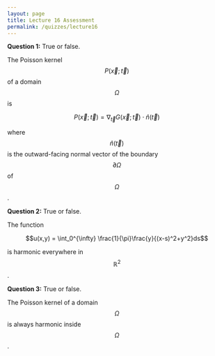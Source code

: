 ```yaml
---
layout: page
title: Lecture 16 Assessment
permalink: /quizzes/lecture16
---
```



**Question 1:**  True or false.

The Poisson kernel $$P(\vec x;\vec t)$$ of a domain $$\Omega$$ is

$$P(\vec x;\vec t) = \nabla_{\vec t} G(\vec x;\vec t)\cdot \hat n(\vec t)$$

where $$\hat n(\vec t)$$ is the outward-facing normal vector of the boundary $$\partial\Omega$$ of $$\Omega$$.

**Question 2:**  True or false.

The function 

$$u(x,y) = \int_0^{\infty} \frac{1}{\pi}\frac{y}{(x-s)^2+y^2}ds$$

is harmonic everywhere in $$\mathbb{R}^2$$.

**Question 3:**  True or false.

The Poisson kernel of a domain $$\Omega$$ is always harmonic inside $$\Omega$$.



